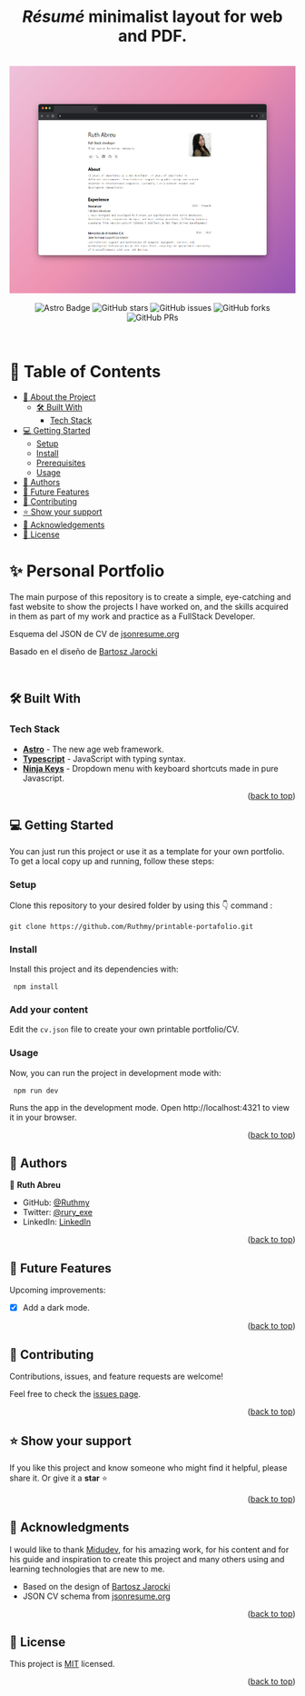 <a name="readme-top"></a>

<div align="center">
    <h1><b><em>Résumé</em> minimalist layout for web and PDF.</b></h1>
</div>

<br>
<div align="center">
<img height="400" src="screenshot.png"></img>


<br>


![Astro Badge](https://img.shields.io/badge/Astro-BC52EE?logo=astro&logoColor=fff&style=flat)
![GitHub stars](https://img.shields.io/github/stars/Ruthmy/printable-portafolio)
![GitHub issues](https://img.shields.io/github/issues/Ruthmy/printable-portafolio)
![GitHub forks](https://img.shields.io/github/forks/Ruthmy/printable-portafolio)
![GitHub PRs](https://img.shields.io/github/issues-pr/Ruthmy/printable-portafolio)

</div>
<br>
<!-- TABLE OF CONTENTS -->

# 📗 Table of Contents

- [📖 About the Project](#about-project)
  - [🛠 Built With](#built-with)
    - [Tech Stack](#tech-stack)
    <!-- - [🚀 Live Demo](#live-demo) -->
- [💻 Getting Started](#getting-started)
  - [Setup](#setup)
  - [Install](#install)
  - [Prerequisites](#addyourcontent)
  - [Usage](#usage)
- [👥 Authors](#authors)
- [🔭 Future Features](#future-features)
- [🤝 Contributing](#contributing)
- [⭐️ Show your support](#support)
- [🙏 Acknowledgements](#acknowledgements)
- [📝 License](#license)

<!-- PROJECT DESCRIPTION -->

# ✨ Personal Portfolio <a name="about-project"></a>


The main purpose of this repository is to create a simple, eye-catching and fast website to show the projects I have worked on, and the skills acquired in them as part of my work and practice as a FullStack Developer.

<p>
Esquema del JSON de CV de <a href="https://jsonresume.org/schema/">jsonresume.org</a>
</p>

<p>
Basado en el diseño de <a href="https://github.com/BartoszJarocki/cv">Bartosz Jarocki</a>
</p>

<br>

## 🛠 Built With <a name="built-with"></a>

### Tech Stack <a name="tech-stack"></a>

- [**Astro**](https://astro.build/) - The new age web framework.
- [**Typescript**](https://www.typescriptlang.org/) - JavaScript with typing syntax.
- [**Ninja Keys**](https://github.com/ssleptsov/ninja-keys) - Dropdown menu with keyboard shortcuts made in pure Javascript.


<p align="right">(<a href="#readme-top">back to top</a>)</p>

<!-- 
## 🚀 Live Demo <a name="live-demo"></a>
<br>

    [![Project presentation: video demo](https://cdn.loom.com/sessions/thumbnails/eff934abb4734706b04b3651f8e76e87-with-play.gif)](https://www.loom.com/share/eff934abb4734706b04b3651f8e76e87)

<p align="right">(<a href="#readme-top">back to top</a>)</p> 
-->


<!-- GETTING STARTED -->

## 💻 Getting Started <a name="getting-started"></a>

You can just run this project or use it as a template for your own portfolio.
To get a local copy up and running, follow these steps:

### Setup

Clone this repository to your desired folder by using this 👇️ command :
```
git clone https://github.com/Ruthmy/printable-portafolio.git
```

### Install

Install this project and its dependencies with:

```
 npm install
```

### Add your content

Edit the `cv.json` file to create your own printable portfolio/CV.

### Usage

Now, you can run the project in development mode with:

```
 npm run dev
```

Runs the app in the development mode.
Open http://localhost:4321 to view it in your browser.


<p align="right">(<a href="#readme-top">back to top</a>)</p>

<!-- AUTHORS -->

## 👥 Authors <a name="authors"></a>

👤 **Ruth Abreu**

- GitHub: [@Ruthmy](https://github.com/Ruthmy)
- Twitter: [@rury_exe](https://twitter.com/rury_exe)
- LinkedIn: [LinkedIn](https://linkedin.com/in/ruth-abreu)


<p align="right">(<a href="#readme-top">back to top</a>)</p>

<!-- FUTURE FEATURES -->

## 🔭 Future Features <a name="future-features"></a>

Upcoming improvements:
- [x] Add a dark mode.

<p align="right">(<a href="#readme-top">back to top</a>)</p>

<!-- CONTRIBUTING -->

## 🤝 Contributing <a name="contributing"></a>

Contributions, issues, and feature requests are welcome!

Feel free to check the [issues page](https://github.com/Ruthmy/printable-portafolio/issues).

<p align="right">(<a href="#readme-top">back to top</a>)</p>

<!-- SUPPORT -->

## ⭐️ Show your support <a name="support"></a>

If you like this project and know someone who might find it helpful, please share it.
Or give it a **star** ⭐️


<p align="right">(<a href="#readme-top">back to top</a>)</p>

<!-- ACKNOWLEDGEMENTS -->

## 🙏 Acknowledgments <a name="acknowledgements"></a>

I would like to thank [Midudev](https://github.com/midudev), for his amazing work, for his content and for his guide and inspiration to create this project and many others using and learning technologies that are new to me.

- Based on the design of [Bartosz Jarocki](https://github.com/BartoszJarocki/cv)
- JSON CV schema from [jsonresume.org](https://jsonresume.org/schema/)


<p align="right">(<a href="#readme-top">back to top</a>)</p>


<!-- LICENSE -->

## 📝 License <a name="license"></a>

This project is [MIT](./LICENSE) licensed.


<p align="right">(<a href="#readme-top">back to top</a>)</p>




